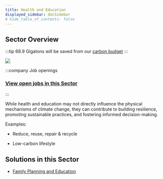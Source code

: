 ```yaml
---
title: Health and Education
displayed_sidebar: docSidebar
# hide_table_of_contents: false
---
```


## Sector Overview

:::tip 68.9 Gigatons will be saved from our [carbon budget](/glossary/#carbon-budget)
:::

![](/../static/img/healthy-lifestyle.jpg)

:::company Job openings
### [View open jobs in this Sector](https://climatebase.org/jobs?l=&q=&sectors=Research+%26+Education&p=0&remote=false)
:::

While health and education may not directly influence the physical mechanisms of climate change, they can contribute to building resilience, promoting sustainable practices, and fostering informed decision-making.

Examples:

* Reduce, reuse, repair & recycle

* Low-carbon lifestyle

## Solutions in this Sector

* [Family Planning and Education](../solution-family-planning-and-education)
